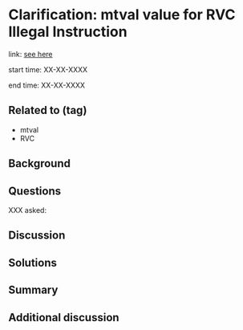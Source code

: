 # Clarification: mtval value for RVC Illegal Instruction

link: [see here](https://groups.google.com/a/groups.riscv.org/d/msgid/isa-dev/7397FE89-964D-4DA3-BCDE-B9BE0419116B%40roalogic.com?utm_medium=email&utm_source=footer)

start time: XX-XX-XXXX

end time: XX-XX-XXXX

## Related to (tag)

- mtval
- RVC

## Background


## Questions

XXX asked:

## Discussion



## Solutions


## Summary


## Additional discussion

